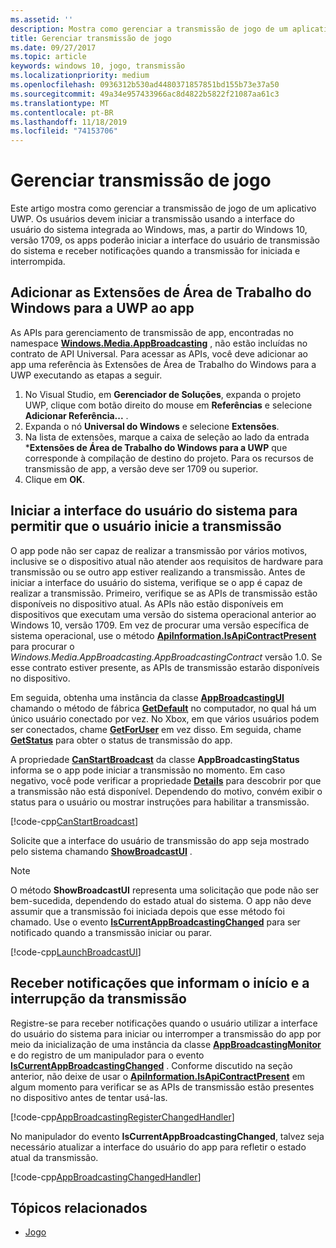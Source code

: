 ```yaml
---
ms.assetid: ''
description: Mostra como gerenciar a transmissão de jogo de um aplicativo UWP.
title: Gerenciar transmissão de jogo
ms.date: 09/27/2017
ms.topic: article
keywords: windows 10, jogo, transmissão
ms.localizationpriority: medium
ms.openlocfilehash: 0936312b530ad4480371857851bd155b73e37a50
ms.sourcegitcommit: 49a34e957433966ac8d4822b5822f21087aa61c3
ms.translationtype: MT
ms.contentlocale: pt-BR
ms.lasthandoff: 11/18/2019
ms.locfileid: "74153706"
---
```

# <a name="manage-game-broadcasting"></a>Gerenciar transmissão de jogo
Este artigo mostra como gerenciar a transmissão de jogo de um aplicativo UWP. Os usuários devem iniciar a transmissão usando a interface do usuário do sistema integrada ao Windows, mas, a partir do Windows 10, versão 1709, os apps poderão iniciar a interface do usuário de transmissão do sistema e receber notificações quando a transmissão for iniciada e interrompida.

## <a name="add-the-windows-desktop-extensions-for-the-uwp-to-your-app"></a>Adicionar as Extensões de Área de Trabalho do Windows para a UWP ao app
As APIs para gerenciamento de transmissão de app, encontradas no namespace **[Windows.Media.AppBroadcasting](https://docs.microsoft.com/uwp/api/windows.media.appbroadcasting)** , não estão incluídas no contrato de API Universal. Para acessar as APIs, você deve adicionar ao app uma referência às Extensões de Área de Trabalho do Windows para a UWP executando as etapas a seguir.

1. No Visual Studio, em **Gerenciador de Soluções**, expanda o projeto UWP, clique com botão direito do mouse em **Referências** e selecione **Adicionar Referência...** . 
2. Expanda o nó **Universal do Windows** e selecione **Extensões**.
3. Na lista de extensões, marque a caixa de seleção ao lado da entrada ***Extensões de Área de Trabalho do Windows para a UWP** que corresponde à compilação de destino do projeto. Para os recursos de transmissão de app, a versão deve ser 1709 ou superior.
4. Clique em **OK**.

## <a name="launch-the-system-ui-to-allow-the-user-to-initiate-broadcasting"></a>Iniciar a interface do usuário do sistema para permitir que o usuário inicie a transmissão
O app pode não ser capaz de realizar a transmissão por vários motivos, inclusive se o dispositivo atual não atender aos requisitos de hardware para transmissão ou se outro app estiver realizando a transmissão. Antes de iniciar a interface do usuário do sistema, verifique se o app é capaz de realizar a transmissão. Primeiro, verifique se as APIs de transmissão estão disponíveis no dispositivo atual. As APIs não estão disponíveis em dispositivos que executam uma versão do sistema operacional anterior ao Windows 10, versão 1709. Em vez de procurar uma versão específica de sistema operacional, use o método **[ApiInformation.IsApiContractPresent](https://docs.microsoft.com/uwp/api/windows.foundation.metadata.apiinformation.isapicontractpresent)** para procurar o *Windows.Media.AppBroadcasting.AppBroadcastingContract* versão 1.0. Se esse contrato estiver presente, as APIs de transmissão estarão disponíveis no dispositivo.

Em seguida, obtenha uma instância da classe **[AppBroadcastingUI](https://docs.microsoft.com/uwp/api/windows.media.appbroadcasting.appbroadcastingui)** chamando o método de fábrica **[GetDefault](https://docs.microsoft.com/uwp/api/windows.media.appbroadcasting.appbroadcastingui.GetDefault)** no computador, no qual há um único usuário conectado por vez. No Xbox, em que vários usuários podem ser conectados, chame **[GetForUser](https://docs.microsoft.com/uwp/api/windows.media.appbroadcasting.appbroadcastingui.getforuser)** em vez disso. Em seguida, chame **[GetStatus](https://docs.microsoft.com/uwp/api/windows.media.appbroadcasting.appbroadcastingui.GetStatus)** para obter o status de transmissão do app.

A propriedade **[CanStartBroadcast](https://docs.microsoft.com/uwp/api/windows.media.appbroadcasting.appbroadcastingstatus.CanStartBroadcast)** da classe **AppBroadcastingStatus** informa se o app pode iniciar a transmissão no momento. Em caso negativo, você pode verificar a propriedade **[Details](https://docs.microsoft.com/uwp/api/windows.media.appbroadcasting.appbroadcastingstatus.Details)** para descobrir por que a transmissão não está disponível. Dependendo do motivo, convém exibir o status para o usuário ou mostrar instruções para habilitar a transmissão.

[!code-cpp[CanStartBroadcast](./code/AppBroadcast/cpp/AppBroadcastExampleApp/App.cpp#SnippetCanStartBroadcast)]

Solicite que a interface do usuário de transmissão do app seja mostrado pelo sistema chamando **[ShowBroadcastUI](https://docs.microsoft.com/uwp/api/windows.media.appbroadcasting.appbroadcastingui.ShowBroadcastUI)** .

> [!NOTE] 
> O método **ShowBroadcastUI** representa uma solicitação que pode não ser bem-sucedida, dependendo do estado atual do sistema. O app não deve assumir que a transmissão foi iniciada depois que esse método foi chamado. Use o evento **[IsCurrentAppBroadcastingChanged](https://docs.microsoft.com/uwp/api/windows.media.appbroadcasting.appbroadcastingmonitor.IsCurrentAppBroadcastingChanged)** para ser notificado quando a transmissão iniciar ou parar.

[!code-cpp[LaunchBroadcastUI](./code/AppBroadcast/cpp/AppBroadcastExampleApp/App.cpp#SnippetLaunchBroadcastUI)]

## <a name="receive-notifications-when-broadcasting-starts-and-stops"></a>Receber notificações que informam o início e a interrupção da transmissão
Registre-se para receber notificações quando o usuário utilizar a interface do usuário do sistema para iniciar ou interromper a transmissão do app por meio da inicialização de uma instância da classe **[AppBroadcastingMonitor](https://docs.microsoft.com/uwp/api/windows.media.appbroadcasting.appbroadcastingmonitor)** e do registro de um manipulador para o evento **[IsCurrentAppBroadcastingChanged](https://docs.microsoft.com/uwp/api/windows.media.appbroadcasting.appbroadcastingmonitor.IsCurrentAppBroadcastingChanged)** . Conforme discutido na seção anterior, não deixe de usar o **[ApiInformation.IsApiContractPresent](https://docs.microsoft.com/uwp/api/windows.foundation.metadata.apiinformation.isapicontractpresent)** em algum momento para verificar se as APIs de transmissão estão presentes no dispositivo antes de tentar usá-las. 

[!code-cpp[AppBroadcastingRegisterChangedHandler](./code/AppBroadcast/cpp/AppBroadcastExampleApp/App.cpp#SnippetAppBroadcastingRegisterChangedHandler)]

No manipulador do evento **IsCurrentAppBroadcastingChanged**, talvez seja necessário atualizar a interface do usuário do app para refletir o estado atual da transmissão.

[!code-cpp[AppBroadcastingChangedHandler](./code/AppBroadcast/cpp/AppBroadcastExampleApp/App.cpp#SnippetAppBroadcastingChangedHandler)]

## <a name="related-topics"></a>Tópicos relacionados

* [Jogo](index.md)

 

 




